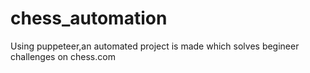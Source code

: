 # chess_automation

Using puppeteer,an automated project is made which solves begineer challenges on chess.com
